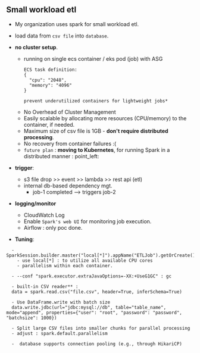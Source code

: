 ## Small workload etl
- My organization uses spark for small workload etl. 
- load data from `csv file` into `database`.
- **no cluster setup**.
  - running  on single ecs container / eks pod (job) with ASG
    ```
    ECS task definition:
    {
      "cpu": "2048",
      "memory": "4096"
    }
    
    prevent underutilized containers for lightweight jobs*
    ```
  - No Overhead of Cluster Management
  - Easily scalable by allocating more resources (CPU/memory) to the container, if needed.
  - Maximum size of csv file is 1GB - **don't require distributed processing**.
  - No recovery from container failures :(
  - `future plan` : **moving to Kubernetes**, for running Spark in a distributed manner : point_left:
  
- **trigger**:
  - s3 file drop >> event >> lambda >> rest api (etl) 
  - internal db-based dependency mgt.
    - job-1 completed --> triggers job-2
    
- **logging/monitor**
  - CloudWatch Log
  - Enable `Spark's web UI` for monitoring job execution.
  - Airflow : only poc done.

- **Tuning**:
```
  - SparkSession.builder.master("local[*]").appName("ETLJob").getOrCreate()
    - use local[*] : to utilize all available CPU cores
    - parallelism within each container.
  
  - --conf "spark.executor.extraJavaOptions=-XX:+UseG1GC" : gc
  
  - built-in CSV reader** : 
  data = spark.read.csv("file.csv", header=True, inferSchema=True)
  
  - Use DataFrame.write with batch size
  data.write.jdbc(url="jdbc:mysql://db", table="table_name", mode="append", properties={"user": "root", "password": "password", "batchsize": 1000})
  
  - Split large CSV files into smaller chunks for parallel processing
  - adjust : spark.default.parallelism
  
  -  database supports connection pooling (e.g., through HikariCP)

```


